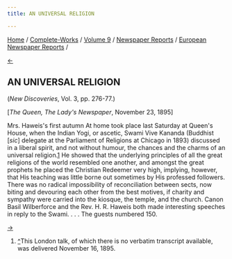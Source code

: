 ```yaml
---
title: AN UNIVERSAL RELIGION

---
```

<div>

[Home](../../../../index.htm) /
[Complete-Works](../../../complete_works.htm) / [Volume
9](../../volume_9_contents.htm) / [Newspaper
Reports](../newspaper_reports_contents.htm) / [European Newspaper
Reports](european_newspaper_contents.htm) /

[←](christian_commonwealth_nov_14_1895.htm)

## AN UNIVERSAL RELIGION

(*New Discoveries*, Vol. 3, pp. 276-77.)

\[*The Queen, The Lady's Newspaper*, November 23, 1895\]

Mrs. Haweis's first autumn At home took place last Saturday at Queen's
House, when the Indian Yogi, or ascetic, Swami Vive Kananda (Buddhist
\[*sic*\] delegate at the Parliament of Religions at Chicago in 1893)
discussed in a liberal spirit, and not without humour, the chances and
the charms of an universal religion.[1](#fn1) He showed that the
underlying principles of all the great religions of the world resembled
one another, and amongst the great prophets he placed the Christian
Redeemer very high, implying, however, that His teaching was little
borne out sometimes by His professed followers. There was no radical
impossibility of reconciliation between sects, now biting and devouring
each other from the best motives, if charity and sympathy were carried
into the kiosque, the temple, and the church. Canon Basil Wilberforce
and the Rev. H. R. Haweis both made interesting speeches in reply to the
Swami. . . . The guests numbered 150.

[→](daily_chronicle_may_14_1896.htm)

</div>

1.  [^](#fn1_1)This London talk, of which there is no verbatim
    transcript available, was delivered November 16, 1895.
